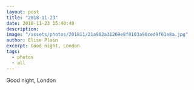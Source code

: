 ```yaml
---
layout: post
title: "2018-11-23"
date: 2018-11-23 15:40:48
description: 
image: "/assets/photos/201811/21a902a31269e8f8103a90ced9f61e8a.jpg"
author: Elise Plain
excerpt: Good night, London
tags: 
  - photos
  - all
---
```


Good night, London
<p></p>
